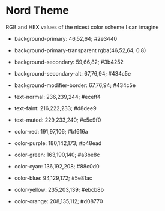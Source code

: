 # Nord Theme

RGB and HEX values of the nicest color scheme I can imagine

- background-primary:            46,52,64;		#2e3440
- background-primary-transparent rgba(46,52,64, 0.8)
- background-secondary:          59,66,82;		#3b4252
- background-secondary-alt:      67,76,94;		#434c5e
- background-modifier-border:    67,76,94;		#434c5e

- text-normal:                   236,239,244;	#eceff4
- text-faint:                    216,222,233;	#d8dee9
- text-muted:                    229,233,240;	#e5e9f0

- color-red:                     191,97,106;	#bf616a
- color-purple:                  180,142,173;	#b48ead
- color-green:                   163,190,140;	#a3be8c
- color-cyan:                    136,192,208;	#88c0d0
- color-blue:                    94,129,172;	#5e81ac
- color-yellow:                  235,203,139;	#ebcb8b
- color-orange:                  208,135,112;	#d08770
